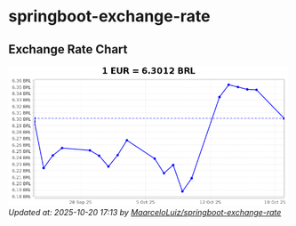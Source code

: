 # springboot-exchange-rate

<!-- EXCHANGE-RATE-START -->
## Exchange Rate Chart

![Exchange Rate Chart](charts/chart.png)*Updated at: 2025-10-20 17:13 by [MaarceloLuiz/springboot-exchange-rate](https://github.com/MaarceloLuiz/springboot-exchange-rate)*


<!-- EXCHANGE-RATE-END -->